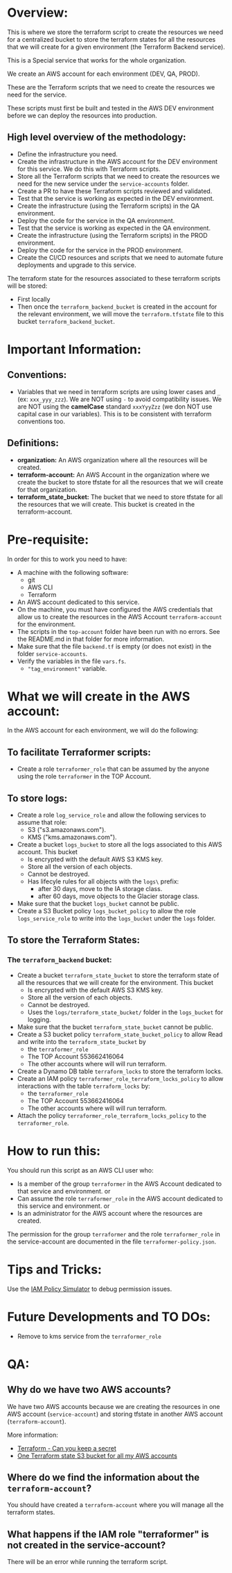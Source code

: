 # Overview:

This is where we store the terraform script to create the resources we need for a centralized bucket to store the terraform states for all the resources that we will create for a given environment (the Terraform Backend service).

This is a Special service that works for the whole organization.

We create an AWS account for each environment (DEV, QA, PROD).

These are the Terraform scripts that we need to create the resources we need for the service.

These scripts must first be built and tested in the AWS DEV environment before we can deploy the resources into production.

## High level overview of the methodology:

- Define the infrastructure you need.
- Create the infrastructure in the AWS account for the DEV environment for this service. We do this with Terraform scripts.
- Store all the Terraform scripts that we need to create the resources we need for the new service under the `service-accounts` folder.
- Create a PR to have these Terraform scripts reviewed and validated.
- Test that the service is working as expected in the DEV environment.
- Create the infrastructure (using the Terraform scripts) in the QA environment.
- Deploy the code for the service in the QA environment.
- Test that the service is working as expected in the QA environment.
- Create the infrastructure (using the Terraform scripts) in the PROD environment.
- Deploy the code for the service in the PROD environment.
- Create the CI/CD resources and scripts that we need to automate future deployments and upgrade to this service.

The terraform state for the resources associated to these terraform scripts will be stored:
- First locally
- Then once the `terraform_backend_bucket` is created in the account for the relevant environment, we will move the `terraform.tfstate` file to this bucket `terraform_backend_bucket`.

# Important Information:

## Conventions:

- Variables that we need in terraform scripts are using lower cases and `_` (ex: `xxx_yyy_zzz`). 
We are NOT using `-` to avoid compatibility issues. 
We are NOT using the **camelCase** standard `xxxYyyZzz` (we don NOT use capital case in our variables).
This is to be consistent with terraform conventions too.

## Definitions:

- **organization:** An AWS organization where all the resources will be created.
- **terraform-account:** An AWS Account in the organization where we create the bucket to store tfstate for all the resources that we will create for that organization.
- **terraform_state_bucket:** The bucket that we need to store tfstate for all the resources that we will create. This bucket is created in the terraform-account.

# Pre-requisite:

In order for this to work you need to have:
- A machine with the following software:
  - git
  - AWS CLI
  - Terraform
- An AWS account dedicated to this service.
- On the machine, you must have configured the AWS credentials that allow us to create the resources in the AWS Account `terraform-account` for the environment.
- The scripts in the `top-account` folder have been run with no errors. See the README.md in that folder for more information.
- Make sure that the file `backend.tf` is empty (or does not exist) in the folder `service-accounts`.
- Verify the variables in the file `vars.fs`.
    - `"tag_environment"` variable.

# What we will create in the AWS account:

In the AWS account for each environment, we will do the following:

## To facilitate Terraformer scripts:

- Create a role `terraformer_role` that can be assumed by the anyone using the role `terraformer` in the TOP Account.

## To store logs:

- Create a role `log_service_role` and allow the following services to assume that role:
    - S3 ("s3.amazonaws.com").
    - KMS ("kms.amazonaws.com").
- Create a bucket `logs_bucket` to store all the logs associated to this AWS account.
This bucket
    - Is encrypted with the default AWS S3 KMS key.
    - Store all the version of each objects.
    - Cannot be destroyed.
    - Has lifecyle rules for all objects with the `logs\` prefix:
      - after 30 days, move to the IA storage class.
      - after 60 days, move objects to the Glacier storage class.
- Make sure that the bucket `logs_bucket` cannot be public.
- Create a S3 Bucket policy `logs_bucket_policy` to allow the role `logs_service_role` to write into the `logs_bucket` under the `logs` folder.

## To store the Terraform States:

### The `terraform_backend` bucket:

- Create a bucket `terraform_state_bucket` to store the terraform state of all the resources that we will create for the environment.
This bucket
    - Is encrypted with the default AWS S3 KMS key.
    - Store all the version of each objects.
    - Cannot be destroyed.
    - Uses the `logs/terraform_state_bucket/` folder in the `logs_bucket` for logging.
- Make sure that the bucket `terraform_state_bucket` cannot be public.
- Create a S3 bucket policy `terraform_state_bucket_policy` to allow Read and write into the `terraform_state_bucket` by 
  - the `terraformer_role`
  - The TOP Account 553662416064
  - The other accounts where will will run terraform.
- Create a Dynamo DB table `terraform_locks` to store the terraform locks.
- Create an IAM policy `terraformer_role_terraform_locks_policy` to allow interactions with the table `terraform_locks` by:
  - the `terraformer_role`
  - The TOP Account 553662416064
  - The other accounts where will will run terraform.
- Attach the policy `terraformer_role_terraform_locks_policy` to the `terraformer_role`.

# How to run this:

You should run this script as an AWS CLI user who:
- Is a member of the group `terraformer` in the AWS Account dedicated to that service and environment.
or 
- Can assume the role `terraformer_role` in the AWS account dedicated to this service and environment.
or
- Is an administrator for the AWS account where the resources are created.

The permission for the group `terraformer` and the role `terraformer_role` in the service-account are documented in the file `terraformer-policy.json`.

# Tips and Tricks:

Use the [IAM Policy Simulator](https://policysim.aws.amazon.com/home/index.jsp?) to debug permission issues.

# Future Developments and TO DOs:

- Remove to kms service from the `terraformer_role`

# QA: 

## Why do we have two AWS accounts?

We have two AWS accounts because we are creating the resources in one AWS account (`service-account`) and storing tfstate in another AWS account (`terraform-account`).

More information:

- [Terraform - Can you keep a secret](https://cloudonaut.io/terraform-can-you-keep-a-secret/)
- [One Terraform state S3 bucket for all my AWS accounts](https://www.padok.fr/en/blog/terraform-s3-bucket-aws)

## Where do we find the information about the `terraform-account`?

You should have created a `terraform-account` where you will manage all the terraform states.

## What happens if the IAM role "terraformer" is not created in the service-account?

There will be an error while running the terraform script.